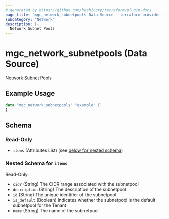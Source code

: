 ```yaml
---
# generated by https://github.com/hashicorp/terraform-plugin-docs
page_title: "mgc_network_subnetpools Data Source - terraform-provider-mgc"
subcategory: "Network"
description: |-
  Network Subnet Pools
---
```


# mgc_network_subnetpools (Data Source)

Network Subnet Pools

## Example Usage

```terraform
data "mgc_network_subnetpools" "example" {
}
```

<!-- schema generated by tfplugindocs -->
## Schema

### Read-Only

- `items` (Attributes List) (see [below for nested schema](#nestedatt--items))

<a id="nestedatt--items"></a>
### Nested Schema for `items`

Read-Only:

- `cidr` (String) The CIDR range associated with the subnetpool
- `description` (String) The description of the subnetpool
- `id` (String) The unique identifier of the subnetpool
- `is_default` (Boolean) Indicates whether the subnetpool is the default subnetpool for the Tenant
- `name` (String) The name of the subnetpool
